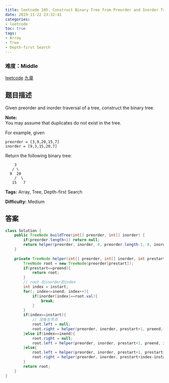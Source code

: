 ```yaml
---
title: leetcode 105. Construct Binary Tree from Preorder and Inorder Traversal
date: 2019-11-22 23:32:41
categories:
- leetcode
toc: true
tags:
- Array
- Tree
- Depth-first Search
---
```

### 难度：Middle

<a href="https://leetcode.com/problems/construct-binary-tree-from-preorder-and-inorder-traversal/">leetcode</a>
<a href="https://www.jiuzhang.com/solution/construct-binary-tree-from-preorder-and-inorder-traversal/">九章</a>
## 题目描述
Given preorder and inorder traversal of a tree, construct the binary tree.

**Note:**  
You may assume that duplicates do not exist in the tree.

For example, given
        
    preorder = [3,9,20,15,7]
    inorder = [9,3,15,20,7]

Return the following binary tree:
        
        3
       / \
      9  20
        /  \
       15   7


**Tags:** Array, Tree, Depth-first Search

**Difficulty:** Medium
## 答案
<!--more-->
```java
class Solution {
    public TreeNode buildTree(int[] preorder, int[] inorder) {
        if(preorder.length<1) return null;
        return helper(preorder, inorder, 0, preorder.length-1, 0, inorder.length-1);
    }
    
    private TreeNode helper(int[] preorder, int[] inorder, int prestart, int preend, int instart, int inend){
        TreeNode root = new TreeNode(preorder[prestart]);
        if(prestart==preend){
            return root;
        }
        // root 在inorder的index
        int index = instart;
        for(; index<=inend; index++){
            if(inorder[index]==root.val){
                break;
            }
        }
        if(index==instart){
            // 没有左节点
            root.left = null;
            root.right = helper(preorder, inorder, prestart+1, preend, instart+1, inend);
        }else if(index==inend){
            root.right = null;
            root.left = helper(preorder, inorder, prestart+1, preend, instart, inend-1);
        }else{
            root.left = helper(preorder, inorder, prestart+1, prestart+index-instart, instart, index-1);
            root.right = helper(preorder, inorder, prestart+index-instart+1, preend, index+1, inend);
        }
        return root;
    }
}
```
